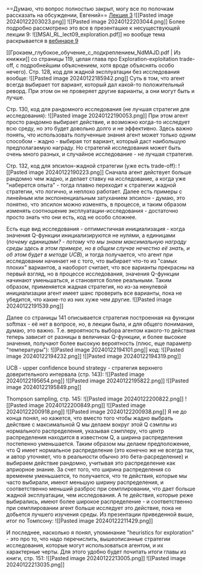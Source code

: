 ==Думаю, что вопрос полностью закрыт, могу все по полочкам рассказать на обсуждении, Евгений==
[Лекция 3](https://youtu.be/aGsLzQla3nk?si=trRG_jvP8_JuaLnL)
![[Pasted image 20240122203023.png]]
![[Pasted image 20240122203044.png]]
Более подробно рассмотрено это все в презенташке к несуществующей лекции 9: ![[MSAI_RL_lect09_exploration.pdf]]
но вообще тема раскрывается в [вебинаре 9](https://youtu.be/cR5fpgjjk0w?si=rL5M7D8Tje6FzgQD)

[[Грокаем_глубокое_обучение_с_подкреплением_NdMAJD.pdf | Из книжки]] со страницы 119, целая глава про Exploration-exploitation trade-off, с подробнейшим объяснением, хотя вроде объяснять особо нечего).
Стр. 128, код для жадной эксплуатации без исследования вообще:
![[Pasted image 20240122185942.png]]
Суть в том, что агент всегда выбирает тот вариант, который дал какой-то положительный реворд. При этом он не проверяет другие варианты, а они могут быть и лучше. 

Стр. 130, код для рандомного исследования (не лучшая стратегия для исследования):
![[Pasted image 20240122190053.png]]
При этом агент просто рандомно выбирает действие, и возможно когда-то исследует всю среду, но это будет довольно долго и не эффективно.
Здесь важно понять, что использовать полученные знания агент может только одним способом - жадно - выбирая тот вариант, который даст наибольшую предполагаемую награду. Но стратегий исследования может быть очень много разных, и случайное исследование - не лучшая стратегия.

Стр. 132, код для эпсилон-жадной стратегии (уже есть trade-off):
![[Pasted image 20240122190223.png]]
Сначала агент действует больше рандомно чем жадно, и делает ставку на исследование, а когда уже "наберется опыта" - тогда плавно переходит к стратегии жадной стратегии, что логично, и неплохо работает.
Далее есть примеры с линейным или экспоненциальным затуханием эпсилон - думаю, это понятно, что эпсилон можно изменять, в процессе, и таким образом изменять соотношение эксплуатации-исследования - достаточно просто знать что они есть, код не особо сложнее.

Есть еще вид исследования - оптимистичная инициализация - когда значения Q-функции инициализируются не нулями, а единицами (*почему единицами? - потому что мы знаем максимальную награду среды здесь в этом примере, но в общем случае нечестно её знать, и об этом будет в методе UCB*), и тогда получается, что агент при исследовании начинает не с того, что выбирает что-то из "самых плохих" вариантов, а наоборот считает, что все варианты прекрасны на первый взгляд, но в процессе исследования, значения Q-функции начинают уменьшаться, и становятся более реальными. Таким образом, применяется жадная стратегия, но из-за ненулевой инициализации агент имеет шанс проверить все варианты, пока не убедится, что какие-то из них хуже чем другие.
![[Pasted image 20240122191539.png]]

Далее со страницы 141 описывается стратегия построенная на функции softmax - её нет в вопросе, но, в лекции была, и для общего понимания, думаю, это важно. Т.е. вероятность выбора агентом какого-то действия теперь зависит от разницы в величинах Q-функции, и более высокие значения, получают более высокую вероятность (плюс, еще параметр "температуры"):
![[Pasted image 20240122194101.png]]
код:
![[Pasted image 20240122194232.png]]
![[Pasted image 20240122194319.png]]

UCB - upper confidence bound strategy - стратегия верхнего доверительного интервала (стр. 143):
![[Pasted image 20240122195654.png]]
![[Pasted image 20240122195822.png]]
![[Pasted image 20240122195849.png]]

Thompson sampling, стр. 145:
![[Pasted image 20240122200822.png]]
![[Pasted image 20240122200849.png]]
![[Pasted image 20240122200918.png]]
![[Pasted image 20240122200938.png]]
Я не до конца понял, но кажется, что вместо того чтобы жадно выбрать действие с максимальной Q мы делаем вокруг этой Q сэмплы из нормального распределения, указывая сэмплеру, что центр распределения находится в известном Q, а ширина распределения постепенно уменьшается. Таким образом мы делаем предположение, что Q имеет нормальное распределение (это конечно же не всегда так, и автор уточняет, что в реальности обычно это бета-расределение) и выбираем действие рандомно, учитывая это распределение как априорное знание. За счет того, что ширина распределения со временем уменьшается, то получается, что те действия, которые мы часто выбирали, имеют меньшую ширину распределения, и соответственно меньший разброс при семплировании, что дает больше жадной эксплуатации, чем исследования. А те действия, которые реже выбирались, имеют более широкое распределение - и соответственно при семплировании агент больше исследует это действие, пока не добьется лучшего изучения среды.
Из презентации приведенной выше, итог по Томпсону:
![[Pasted image 20240122211429.png]]

И последнее, насколько я понял, упоминание "heuristics for exploration" - это про то, что надо перечислить, вышеописанные стратегии исследования, которые могут использоваться агентом, и их характерные черты.
Для этого удобно будет почитать итоги главы из книги, стр. 151:
![[Pasted image 20240122213005.png]]
![[Pasted image 20240122213035.png]]